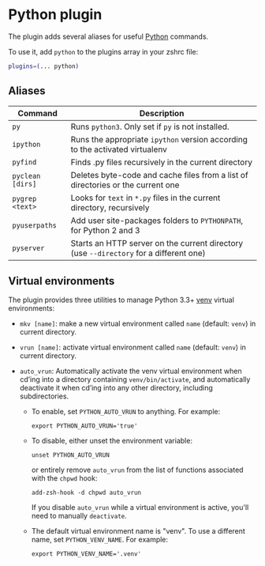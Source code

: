 # Python plugin

The plugin adds several aliases for useful [Python](https://www.python.org/) commands.

To use it, add `python` to the plugins array in your zshrc file:

```zsh
plugins=(... python)
```

## Aliases

| Command          | Description                                                                            |
| ---------------- | -------------------------------------------------------------------------------------- |
| `py`             | Runs `python3`. Only set if `py` is not installed.                                     |
| `ipython`        | Runs the appropriate `ipython` version according to the activated virtualenv           |
| `pyfind`         | Finds .py files recursively in the current directory                                   |
| `pyclean [dirs]` | Deletes byte-code and cache files from a list of directories or the current one        |
| `pygrep <text>`  | Looks for `text` in `*.py` files in the current directory, recursively                 |
| `pyuserpaths`    | Add user site-packages folders to `PYTHONPATH`, for Python 2 and 3                     |
| `pyserver`       | Starts an HTTP server on the current directory (use `--directory` for a different one) |

## Virtual environments

The plugin provides three utilities to manage Python 3.3+
[venv](https://docs.python.org/3/library/venv.html) virtual
environments:

- `mkv [name]`: make a new virtual environment called `name` (default: `venv`) in current directory.

- `vrun [name]`: activate virtual environment called `name` (default: `venv`) in current directory.

- `auto_vrun`: Automatically activate the venv virtual environment when
  cd’ing into a directory containing `venv/bin/activate`, and
  automatically deactivate it when cd’ing into any other directory,
  including subdirectories.
  - To enable, set `PYTHON_AUTO_VRUN` to anything. For example:

        export PYTHON_AUTO_VRUN='true'
  - To disable, either unset the environment variable:

        unset PYTHON_AUTO_VRUN
    or entirely remove `auto_vrun` from the list of functions associated
    with the `chpwd` hook:

        add-zsh-hook -d chpwd auto_vrun
    If you disable `auto_vrun` while a virtual environment is active,
    you'll need to manually `deactivate`.
  - The default virtual environment name is "venv". To use a different
    name, set `PYTHON_VENV_NAME`. For example:

        export PYTHON_VENV_NAME='.venv'

